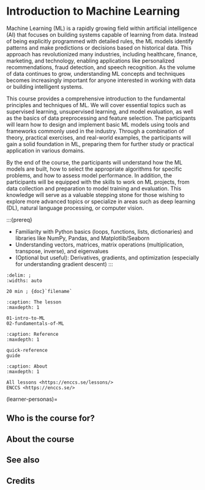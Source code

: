 # Introduction to Machine Learning


Machine Learning (ML) is a rapidly growing field within artificial intelligence (AI) that focuses on building systems capable of learning from data. Instead of being explicitly programmed with detailed rules, the ML models identify patterns and make predictions or decisions based on historical data. This approach has revolutionized many industries, including healthcare, finance, marketing, and technology, enabling applications like personalized recommendations, fraud detection, and speech recognition. As the volume of data continues to grow, understanding ML concepts and techniques becomes increasingly important for anyone interested in working with data or building intelligent systems.

This course provides a comprehensive introduction to the fundamental principles and techniques of ML. We will cover essential topics such as supervised learning, unsupervised learning, and model evaluation, as well as the basics of data preprocessing and feature selection. The participants will learn how to design and implement basic ML models using tools and frameworks commonly used in the industry. Through a combination of theory, practical exercises, and real-world examples, the participants will gain a solid foundation in ML, preparing them for further study or practical application in various domains.

By the end of the course, the participants will understand how the ML models are built, how to select the appropriate algorithms for specific problems, and how to assess model performance. In addition, the participants will be equipped with the skills to work on ML projects, from data collection and preparation to model training and evaluation. This knowledge will serve as a valuable stepping stone for those wishing to explore more advanced topics or specialize in areas such as deep learning (DL), natural language processing, or computer vision.


:::{prereq}
- Familiarity with Python basics (loops, functions, lists, dictionaries) and libraries like NumPy, Pandas, and Matplotlib/Seaborn
- Understanding vectors, matrices, matrix operations (multiplication, transpose, inverse), and eigenvalues
- (Optional but useful): Derivatives, gradients, and optimization (especially for understanding gradient descent)
:::



```{csv-table}
:delim: ;
:widths: auto

20 min ; {doc}`filename`
```


```{toctree}
:caption: The lesson
:maxdepth: 1

01-intro-to-ML
02-fundamentals-of-ML
```



```{toctree}
:caption: Reference
:maxdepth: 1

quick-reference
guide
```


```{toctree}
:caption: About
:maxdepth: 1

All lessons <https://enccs.se/lessons/>
ENCCS <https://enccs.se/>
```


(learner-personas)=

## Who is the course for?


## About the course

## See also

## Credits
